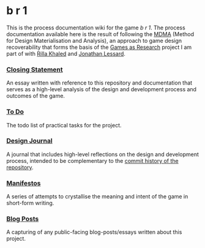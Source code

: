 # b r 1

This is the process documentation wiki for the game _b r 1_. The process documentation available here is the result of following the [MDMA](http://www.gamesasresearch.com/mdma) (Method for Design Materialisation and Analysis), an approach to game design recoverability that forms the basis of the [Games as Research](http://www.gamesasresearch.com/) project I am part of with [Rilla Khaled](http://www.rillakhaled.com/) and [Jonathan Lessard](https://jonathanlessard.net/).

### [Closing Statement](./closing-statement.md)
An essay written with reference to this repository and documentation that serves as a high-level analysis of the design and development process and outcomes of the game.

### [To Do](./to-do.md)
The todo list of practical tasks for the project.

### [Design Journal](./journal.md)
A journal that includes high-level reflections on the design and development process, intended to be complementary to the [commit history of the repository](https://github.com/pippinbarr/b-r-1/commits/master).

### [Manifestos](./manifestos.md)
A series of attempts to crystallise the meaning and intent of the game in short-form writing.

### [Blog Posts](./blog-posts.md)
A capturing of any public-facing blog-posts/essays written about this project.
